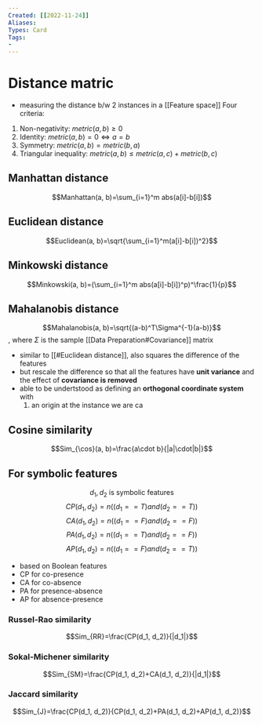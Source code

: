 ```yaml
---
Created: [[2022-11-24]]
Aliases: 
Types: Card
Tags: 
- 
---
```

# Distance matric
- measuring the distance b/w 2 instances in a [[Feature space]]
Four criteria: 
1. Non-negativity: $metric(a, b)\geq 0$
2. Identity: $metric(a, b)=0\Leftrightarrow a=b$
3. Symmetry: $metric(a, b)=metric(b, a)$
4. Triangular inequality: $metric(a, b)\leq metric(a, c)+metric(b, c)$

## Manhattan distance
$$Manhattan(a, b)=\sum_{i=1}^m abs(a[i]-b[i])$$
## Euclidean distance
$$Euclidean(a, b)=\sqrt{\sum_{i=1}^m(a[i]-b[i])^2}$$
## Minkowski distance
$$Minkowski(a, b)=(\sum_{i=1}^m abs(a[i]-b[i])^p)^\frac{1}{p}$$
## Mahalanobis distance
$$Mahalanobis(a, b)=\sqrt{(a-b)^T\Sigma^{-1}(a-b)}$$
, where $\Sigma$ is the sample [[Data Preparation#Covariance]] matrix
- similar to [[#Euclidean distance]], also squares the difference of the features
- but rescale the difference so that all the features have **unit variance** and the effect of **covariance is removed**
- able to be undertstood as defining an **orthogonal coordinate system** with
  1. an origin at the instance we are ca
## Cosine similarity
$$Sim_{\cos}(a, b)=\frac{a\cdot b}{|a|\cdot|b|}$$
## For symbolic features
$$d_1, d_2\text{ is symbolic features}$$
$$CP(d_1, d_2)=n((d_1==T)and(d_2==T))$$
$$CA(d_1, d_2)=n((d_1==F)and(d_2==F))$$
$$PA(d_1, d_2)=n((d_1==T)and(d_2==F))$$
$$AP(d_1, d_2)=n((d_1==F)and(d_2==T))$$
- based on Boolean features
- CP for co-presence
- CA for co-absence
- PA for presence-absence
- AP for absence-presence
### Russel-Rao similarity
$$Sim_{RR}=\frac{CP(d_1, d_2)}{|d_1|}$$
### Sokal-Michener similarity
$$Sim_{SM}=\frac{CP(d_1, d_2)+CA(d_1, d_2)}{|d_1|}$$
### Jaccard similarity
$$Sim_{J}=\frac{CP(d_1, d_2)}{CP(d_1, d_2)+PA(d_1, d_2)+AP(d_1, d_2)}$$
